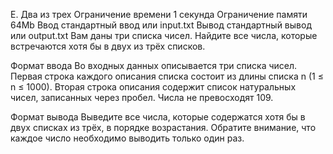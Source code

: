 E. Два из трех
Ограничение времени	1 секунда
Ограничение памяти	64Mb
Ввод	стандартный ввод или input.txt
Вывод	стандартный вывод или output.txt
Вам даны три списка чисел. Найдите все числа, которые встречаются хотя бы в двух из трёх списков.

Формат ввода
Во входных данных описывается три списка чисел. Первая строка каждого описания списка состоит из длины списка n (1 ≤ n ≤ 1000). Вторая строка описания содержит список натуральных чисел, записанных через пробел. Числа не превосходят 109.

Формат вывода
Выведите все числа, которые содержатся хотя бы в двух списках из трёх, в порядке возрастания. Обратите внимание, что каждое число необходимо выводить только один раз.